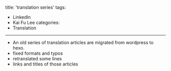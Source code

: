 title: 'translation series'
tags:
- LinkedIn
- Kai Fu Lee
categories:
- Translation
---

* An old series of translation articles are migrated from wordpress to hexo.
* fixed formats and typos
* retranslated some lines
* links and titles of those articles
